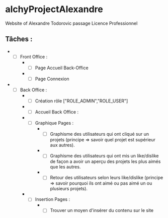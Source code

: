 # alchyProjectAlexandre
Website of Alexandre Todorovic passage Licence Professionnel

## Tâches : 
- - [ ] Front Office :
    - - [ ] Page Accueil Back-Office
    - - [ ] Page Connexion
- - [ ] Back Office :
    - - [ ] Création rôle ["ROLE_ADMIN","ROLE_USER"]
    - - [ ] Accueil Back Office : 
    - - [ ] Graphique Pages :
        - - [ ] Graphisme des utilisateurs qui ont cliqué sur un projets (principe => savoir quel projet est supérieur aux autres).
        - - [ ] Graphisme des utilisateurs qui ont mis un like/dislike de façon a avoir un aperçu des projets les plus aimés que les autres.
        - - [ ] Retour des utilisateurs selon leurs like/dislike (principe => savoir pourquoi ils ont aimé ou pas aimé un ou plusieurs projets).
    - - [ ] Insertion Pages :
        - - [ ] Trouver un moyen d'insérer du contenu sur le site
